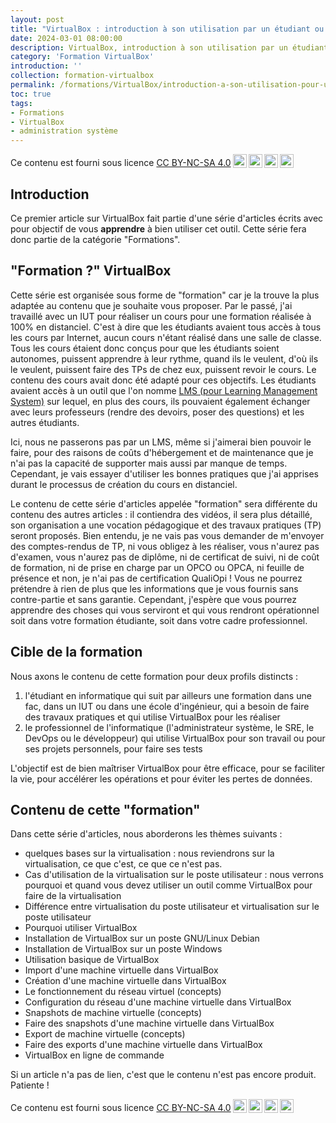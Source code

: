 ```yaml
---
layout: post
title: "VirtualBox : introduction à son utilisation par un étudiant ou un professionnel de l'informatique"
date: 2024-03-01 08:00:00
description: VirtualBox, introduction à son utilisation par un étudiant ou un professionnel de l'informatique
category: 'Formation VirtualBox'
introduction: ''
collection: formation-virtualbox
permalink: /formations/VirtualBox/introduction-a-son-utilisation-pour-un-etudiant-ou-un-professionnel-de-linformatique/
toc: true
tags:
- Formations
- VirtualBox
- administration système
---
```


Ce contenu est fourni sous licence [CC BY-NC-SA 4.0](https://creativecommons.org/licenses/by-nc-sa/4.0/deed.fr)<img style="height:22px!important;margin-left:3px;vertical-align:text-bottom;" src="https://mirrors.creativecommons.org/presskit/icons/cc.svg?ref=chooser-v1"><img style="height:22px!important;margin-left:3px;vertical-align:text-bottom;" src="https://mirrors.creativecommons.org/presskit/icons/by.svg?ref=chooser-v1"><img style="height:22px!important;margin-left:3px;vertical-align:text-bottom;" src="https://mirrors.creativecommons.org/presskit/icons/nc.svg?ref=chooser-v1"><img style="height:22px!important;margin-left:3px;vertical-align:text-bottom;" src="https://mirrors.creativecommons.org/presskit/icons/sa.svg?ref=chooser-v1">

## Introduction
Ce premier article sur VirtualBox fait partie d'une série d'articles écrits avec pour objectif de vous **apprendre** à bien utiliser cet outil. Cette série fera donc partie de la catégorie "Formations". 

## "Formation ?" VirtualBox
Cette série est organisée sous forme de "formation" car je la trouve la plus adaptée au contenu que je souhaite vous proposer. Par le passé, j'ai travaillé avec un IUT pour réaliser un cours pour une formation réalisée à 100% en distanciel. C'est à dire que les étudiants avaient tous accès à tous les cours par Internet, aucun cours n'étant réalisé dans une salle de classe. Tous les cours étaient donc conçus pour que les étudiants soient autonomes, puissent apprendre à leur rythme, quand ils le veulent, d'où ils le veulent, puissent faire des TPs de chez eux, puissent revoir le cours. Le contenu des cours avait donc été adapté pour ces objectifs. Les étudiants avaient accès à un outil que l'on nomme [LMS (pour Learning Management System)](https://fr.wikipedia.org/wiki/Learning_management_system) sur lequel, en plus des cours, ils pouvaient également échanger avec leurs professeurs (rendre des devoirs, poser des questions) et les autres étudiants.

Ici, nous ne passerons pas par un LMS, même si j'aimerai bien pouvoir le faire, pour des raisons de coûts d'hébergement et de maintenance que je n'ai pas la capacité de supporter mais aussi par manque de temps. Cependant, je vais essayer d'utiliser les bonnes pratiques que j'ai apprises durant le processus de création du cours en distanciel.

Le contenu de cette série d'articles appelée "formation" sera différente du contenu des autres articles : il contiendra des vidéos, il sera plus détaillé, son organisation a une vocation pédagogique et des travaux pratiques (TP) seront proposés. Bien entendu, je ne vais pas vous demander de m'envoyer des comptes-rendus de TP, ni vous obligez à les réaliser, vous n'aurez pas d'examen, vous n'aurez pas de diplôme, ni de certificat de suivi, ni de coût de formation, ni de prise en charge par un OPCO ou OPCA, ni feuille de présence et non, je n'ai pas de certification QualiOpi ! Vous ne pourrez prétendre à rien de plus que les informations que je vous fournis sans contre-partie et sans garantie. Cependant, j'espère que vous pourrez apprendre des choses qui vous serviront et qui vous rendront opérationnel soit dans votre formation étudiante, soit dans votre cadre professionnel.

## Cible de la formation
Nous axons le contenu de cette formation pour deux profils distincts : 
1. l'étudiant en informatique qui suit par ailleurs une formation dans une fac, dans un IUT ou dans une école d'ingénieur, qui a besoin de faire des travaux pratiques et qui utilise VirtualBox pour les réaliser
2. le professionnel de l'informatique (l'administrateur système, le SRE, le DevOps ou le développeur) qui utilise VirtualBox pour son travail ou pour ses projets personnels, pour faire ses tests

L'objectif est de bien maîtriser VirtualBox pour être efficace, pour se faciliter la vie, pour accélérer les opérations et pour éviter les pertes de données.

## Contenu de cette "formation"
Dans cette série d'articles, nous aborderons les thèmes suivants : 
* quelques bases sur la virtualisation : nous reviendrons sur la virtualisation, ce que c'est, ce que ce n'est pas.
* Cas d'utilisation de la virtualisation sur le poste utilisateur : nous verrons pourquoi et quand vous devez utiliser un outil comme VirtualBox pour faire de la virtualisation
* Différence entre virtualisation du poste utilisateur et virtualisation sur le poste utilisateur
* Pourquoi utiliser VirtualBox 
* Installation de VirtualBox sur un poste GNU/Linux Debian
* Installation de VirtualBox sur un poste Windows
* Utilisation basique de VirtualBox
* Import d'une machine virtuelle dans VirtualBox
* Création d'une machine virtuelle dans VirtualBox 
* Le fonctionnement du réseau virtuel (concepts)
* Configuration du réseau d'une machine virtuelle dans VirtualBox
* Snapshots de machine virtuelle (concepts)
* Faire des snapshots d'une machine virtuelle dans VirtualBox
* Export de machine virtuelle (concepts)
* Faire des exports d'une machine virtuelle dans VirtualBox
* VirtualBox en ligne de commande

Si un article n'a pas de lien, c'est que le contenu n'est pas encore produit. Patiente !

Ce contenu est fourni sous licence [CC BY-NC-SA 4.0](https://creativecommons.org/licenses/by-nc-sa/4.0/deed.fr)<img style="height:22px!important;margin-left:3px;vertical-align:text-bottom;" src="https://mirrors.creativecommons.org/presskit/icons/cc.svg?ref=chooser-v1"><img style="height:22px!important;margin-left:3px;vertical-align:text-bottom;" src="https://mirrors.creativecommons.org/presskit/icons/by.svg?ref=chooser-v1"><img style="height:22px!important;margin-left:3px;vertical-align:text-bottom;" src="https://mirrors.creativecommons.org/presskit/icons/nc.svg?ref=chooser-v1"><img style="height:22px!important;margin-left:3px;vertical-align:text-bottom;" src="https://mirrors.creativecommons.org/presskit/icons/sa.svg?ref=chooser-v1">
